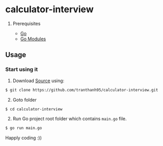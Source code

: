 # calculator-interview

1. Prerequisites

   - [Go](https://golangbot.com/)
   - [Go Modules](https://blog.golang.org/using-go-modules)

## Usage

### Start using it

1. Download [Source](https://github.com/tranthanh95/calculator-interview.git) using:

```sh
$ git clone https://github.com/tranthanh95/calculator-interview.git
```

2.  Goto folder

```sh
$ cd calculator-interview
```

2. Run Go project root folder which contains `main.go` file.

```sh
$ go run main.go
```

Happly coding :))
